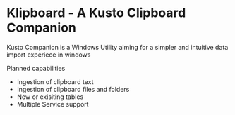 # Klipboard - A Kusto Clipboard Companion 
Kusto Companion is a Windows Utility aiming for a simpler and intuitive data import experiece in windows

Planned capabilities
* Ingestion of clipboard text  
* Ingestion of clipboard files and folders
* New or exisiting tables 
* Multiple Service support 
